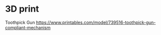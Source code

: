# 3D print

Toothpick Gun https://www.printables.com/model/739516-toothpick-gun-compliant-mechanism
